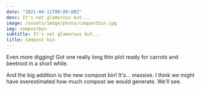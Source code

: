 ```yaml
---
date: "2021-04-11T00:00:00Z"
desc: It's not glamorous but...
image: /assets/image/photo/compostbin.jpg
img: compostbin
subtitle: It's not glamorous but...
title: Compost bin
---
```


Even more digging! Got one really long thin plot ready for carrots and beetroot in a short while. 

And the big addition is the new compost bin! It's... massive. I think we might have overestimated how much compost we would generate. We'll see.
